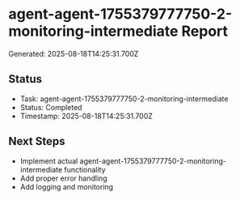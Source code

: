 # agent-agent-1755379777750-2-monitoring-intermediate Report

Generated: 2025-08-18T14:25:31.700Z

## Status
- Task: agent-agent-1755379777750-2-monitoring-intermediate
- Status: Completed
- Timestamp: 2025-08-18T14:25:31.700Z

## Next Steps
- Implement actual agent-agent-1755379777750-2-monitoring-intermediate functionality
- Add proper error handling
- Add logging and monitoring
